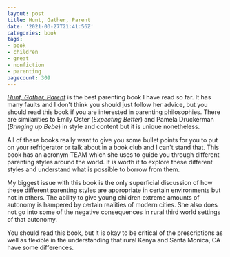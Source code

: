 ```yaml
---
layout: post
title: Hunt, Gather, Parent
date: '2021-03-27T21:41:56Z'
categories: book
tags:
- book
- children
- great
- nonfiction
- parenting
pagecount: 309
---
```


[*Hunt, Gather, Parent*][book-amaz] is the best parenting book I have read so far. It has many
faults and I don't think you should just follow her advice, but you should read this book if you are
interested in parenting philosophies. There are similarities to Emily Oster (*Expecting Better*) and
Pamela Druckerman (*Bringing up Bebe*) in style and content but it is unique nonetheless.

All of these books really want to give you some bullet points for you to put on your refrigerator
or talk about in a book club and I can't stand that. This book has an acronym TEAM which she uses to
guide you through different parenting styles around the world. It is worth it to explore these
different styles and understand what is possible to borrow from them.

My biggest issue with this book is the only superficial discussion of how these different parenting
styles are appropriate in certain environments but not in others. The ability to give young children
extreme amounts of autonomy is hampered by certain realities of modern cities. She also does not go
into some of the negative consequences in rural third world settings of that autonomy.

You should read this book, but it is okay to be critical of the prescriptions as well as flexible in
the understanding that rural Kenya and Santa Monica, CA have some differences.

[book-amaz]:      https://www.amazon.com/Hunt-Gather-Parent-Ancient-Cultures/dp/1982149671
